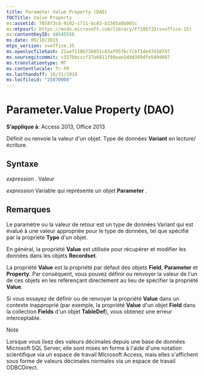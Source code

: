 ```yaml
---
title: Parameter.Value Property (DAO)
TOCTitle: Value Property
ms:assetid: 7058f3cd-9102-c711-bc83-b1565a8b001c
ms:mtpsurl: https://msdn.microsoft.com/library/Ff195733(v=office.15)
ms:contentKeyID: 48545556
ms.date: 09/18/2015
mtps_version: v=office.15
ms.openlocfilehash: 21aef110b73b851c83af95fbc7cbf1de47d10747
ms.sourcegitcommit: c557bbcccf37a6011f89aae1ddd399dfe549d087
ms.translationtype: MT
ms.contentlocale: fr-FR
ms.lasthandoff: 10/31/2018
ms.locfileid: "25870008"
---
```

# <a name="parametervalue-property-dao"></a>Parameter.Value Property (DAO)


**S’applique à**: Access 2013, Office 2013

Définit ou renvoie la valeur d'un objet. Type de données **Variant** en lecture/écriture.

## <a name="syntax"></a>Syntaxe

*expression* . Valeur

*expression* Variable qui représente un objet **Parameter** .

## <a name="remarks"></a>Remarques

Le paramètre ou la valeur de retour est un type de données Variant qui est évalué à une valeur appropriée pour le type de données, tel que spécifié par la propriété **Type** d'un objet.

En général, la propriété **Value** est utilisée pour récupérer et modifier les données dans les objets **Recordset**.

La propriété **Value** est la propriété par défaut des objets **Field**, **Parameter** et **Property**. Par conséquent, vous pouvez définir ou renvoyer la valeur de l'un de ces objets en les référençant directement au lieu de spécifier la propriété **Value**.

Si vous essayez de définir ou de renvoyer la propriété **Value** dans un contexte inapproprié (par exemple, la propriété **Value** d'un objet **Field** dans la collection **Fields** d'un objet **TableDef**), vous obtenez une erreur interceptable.


> [!NOTE]
> <P>Lorsque vous lisez des valeurs décimales depuis une base de données Microsoft SQL Server, elle sont mises en forme à l'aide d'une notation scientifique via un espace de travail Microsoft Access, mais elles s'affichent sous forme de valeurs décimales normales via un espace de travail ODBCDirect.</P>


